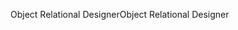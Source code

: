 <span data-ttu-id="2e751-101">Object Relational Designer</span><span class="sxs-lookup"><span data-stu-id="2e751-101">Object Relational Designer</span></span>